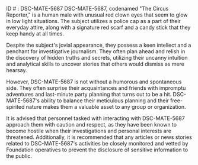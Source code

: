 ID # : DSC-MATE-5687
DSC-MATE-5687, codenamed "The Circus Reporter," is a human male with unusual red clown eyes that seem to glow in low light situations. The subject utilizes a police cap as a part of their everyday attire, along with a signature red scarf and a candy stick that they keep handy at all times.

Despite the subject's jovial appearance, they possess a keen intellect and a penchant for investigative journalism. They often plan ahead and relish in the discovery of hidden truths and secrets, utilizing their uncanny intuition and analytical skills to uncover stories that others would dismiss as mere hearsay.

However, DSC-MATE-5687 is not without a humorous and spontaneous side. They often surprise their acquaintances and friends with impromptu adventures and last-minute party planning that turns out to be a hit. DSC-MATE-5687's ability to balance their meticulous planning and their free-spirited nature makes them a valuable asset to any group or organization.

It is advised that personnel tasked with interacting with DSC-MATE-5687 approach them with caution and respect, as they have been known to become hostile when their investigations and personal interests are threatened. Additionally, it is recommended that any articles or news stories related to DSC-MATE-5687's activities be closely monitored and vetted by Foundation operatives to prevent the disclosure of sensitive information to the public.